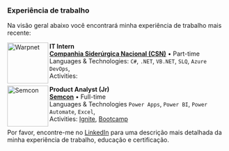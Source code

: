 
### Experiência de trabalho

Na visão geral abaixo você encontrará minha experiência de trabalho mais recente:

[<img align="left" height="94px" width="94px" alt="Warpnet" src="https://play-lh.googleusercontent.com/ffyeVPiTw2I3tXziE_-JqIMlJrE9tY5lIE4U56X8h0qQynAJuTOxnyZFTW6difgS9vJZ"/>](https://www.csn.com.br/)

**IT Intern** \
[**Companhia Siderúrgica Nacional (CSN)**](https://www.csn.com.br/) • Part-time \
Languages & Technologies: `C#`, `.NET`, `VB.NET`, `SLQ`, `Azure DevOps`,\
Activities: 
<br/>

[<img align="left" height="94px" width="94px" alt="Semcon" src="https://th.bing.com/th/id/OIP.YPzlr3PKq1HMELAL7qim4QHaHa?w=800&h=800&rs=1&pid=ImgDetMain"/>](https://www.semcon.com/pt)

**Product Analyst (Jr)** \
[**Semcon**](https://www.semcon.com/pt) • Full-time \
Languages & Technologies `Power Apps`, `Power BI`, `Power Automate`, `Excel`,\
Activities: [Ignite](), [Bootcamp]()
<br/>

Por favor, encontre-me no [LinkedIn](https://www.linkedin.com/in/daniel-peralba/) para uma descrição mais detalhada da minha experiência de trabalho, educação e certificação.
